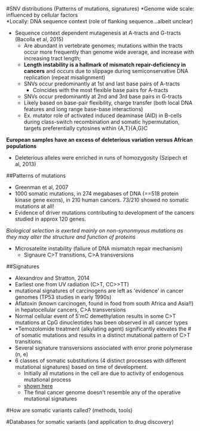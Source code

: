 #SNV distributions (Patterns of mutations, signatures)
*Genome wide scale: influenced by cellular factors  
*Locally: DNA sequence context (role of flanking sequence...albeit unclear)  
- Sequence context dependent mutagenesis at A-tracts and G-tracts (Bacolla et al, 2015)
	- Are abundant in vertebrate genomes; mutations within the tracts occur more frequently than genome wide average, and increase with increasing tract length; 
	- **Length instability is a hallmark of mismatch repair-deficiency in cancers** and occurs due to slippage during semiconservative DNA replication (repeat misalignment)  
	- SNVs occur predominantly at 1st and last base pairs of A-tracts
		- Coincides with the most flexible base pairs for A-tracts
	- SNVs occur predominantly at 2nd and 3rd base pairs in G-tracts
	- Likely based on base-pair flexibility, charge transfer (both local DNA features and long range base-base interactions)
	- Ex. mutator role of activated induced deaminase (AID) in B-cells during class-switch recombination and somatic hypermutation, targets preferentially cytosines within {A,T}{A,G}C  

**European samples have an excess of deleterious variation versus African populations**  
- Deleterious alleles were enriched in runs of homozygosity (Szipech et al, 2013)  

##Patterns of mutations  
- Greenman et al, 2007  
- 1000 somatic mutations, in 274 megabases of DNA (==518 protein kinase gene exons), in 210 human cancers. 73/210 showed no somatic mutations at all!  
- Evidence of driver mutations contributing to development of the cancers studied in approx 120 genes.  

*Biological selection is exerted mainly on non-synonmyous mutations as they may alter the structure and function of proteins*  
- Microsatelite instability (failure of DNA mismatch repair mechanism)  
	- Signaure C>T transitions, C>A transversions  

##Signatures  
- Alexandrov and Stratton, 2014  
- Earliest one from UV radiation (C>T, CC>>TT)  
- mutational signatures of carcinogens are left as 'evidence' in cancer genomes (TP53 studies in early 1990s)  
- Aflatoxin (known carcinogen, found in food from south Africa and Asia!!) in hepatocellular cancers, C>A transversions  
- Normal cellular event of 5'mC demethylation results in some C>T mutations at CpG dinucleotides has been observed in all cancer types  
- *Temozolomide treatment (alkylating agent) significantly elevates the # of somatic mutations and results in a distinct mutational pattern of C>T transitions. 
- Several signature transversions associated with error prone polymerase (n, e)
- 6 classes of somatic substitutions (4 distinct processes with different mutational signatures) based on time of development.
	- Initially all mutations in the cell are due to activity of endogenous mutational process
	- [shown here](http://www.sciencedirect.com/science?_ob=MiamiCaptionURL&_method=retrieve&_eid=1-s2.0-S0959437X13001639&_image=1-s2.0-S0959437X13001639-gr1.jpg&_cid=272031&_explode=defaultEXP_LIST&_idxType=defaultREF_WORK_INDEX_TYPE&_alpha=defaultALPHA&_ba=&_rdoc=1&_fmt=FULL&_issn=0959437X&_pii=S0959437X13001639&md5=8b5f571797af2e2e9f9c8c7ea8a8d3c6)
	- The final cancer genome doesn't resemble any of the operative mutational signatures


#How are somatic variants called? (methods, tools)   

#Databases for somatic variants (and application to drug discovery)   


